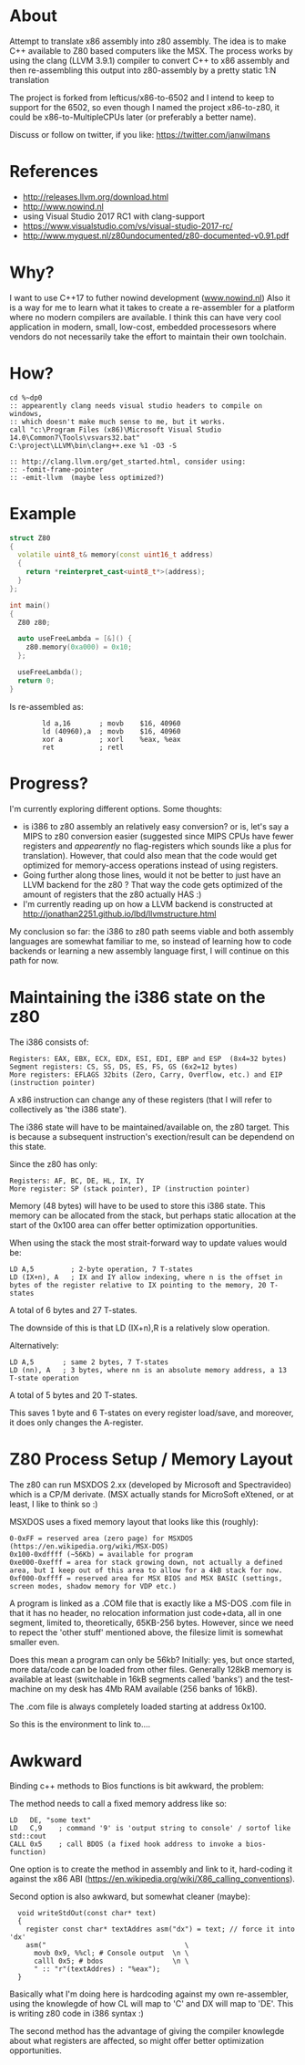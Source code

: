# About

Attempt to translate x86 assembly into z80 assembly. The idea is to make C++ available to Z80 based computers like the MSX.
The process works by using the clang (LLVM 3.9.1) compiler to convert C++ to x86 assembly and then re-assembling this output into z80-assembly by a pretty static 1:N translation

The project is forked from lefticus/x86-to-6502 and I intend to keep to support for the 6502, so even though I named the project x86-to-z80, it could be x86-to-MultipleCPUs later (or preferably a better name).

Discuss or follow on twitter, if you like:
<https://twitter.com/janwilmans>

# References

- <http://releases.llvm.org/download.html>
- <http://www.nowind.nl>
- using Visual Studio 2017 RC1 with clang-support
- <https://www.visualstudio.com/vs/visual-studio-2017-rc/>
- <http://www.myquest.nl/z80undocumented/z80-documented-v0.91.pdf>

# Why?

I want to use C++17 to futher nowind development (www.nowind.nl)
Also it is a way for me to learn what it takes to create a re-assembler for a platform where no modern compilers are available.
I think this can have very cool application in modern, small, low-cost, embedded processesors where vendors do not necessarily take the effort to maintain their own toolchain.

# How?

```batch
cd %~dp0
:: appearently clang needs visual studio headers to compile on windows, 
:: which doesn't make much sense to me, but it works.
call "c:\Program Files (x86)\Microsoft Visual Studio 14.0\Common7\Tools\vsvars32.bat"
C:\project\LLVM\bin\clang++.exe %1 -O3 -S

:: http://clang.llvm.org/get_started.html, consider using:
:: -fomit-frame-pointer
:: -emit-llvm  (maybe less optimized?)
```

# Example

```cpp
struct Z80
{
  volatile uint8_t& memory(const uint16_t address)
  {
    return *reinterpret_cast<uint8_t*>(address);
  }
};

int main()
{
  Z80 z80;

  auto useFreeLambda = [&]() {
    z80.memory(0xa000) = 0x10;
  };

  useFreeLambda();
  return 0;
}
```

Is re-assembled as:
```assembly
        ld a,16       ; movb    $16, 40960
        ld (40960),a  ; movb    $16, 40960
        xor a         ; xorl    %eax, %eax
        ret           ; retl
```        

# Progress?

I'm currently exploring different options. Some thoughts:

- is i386 to z80 assembly an relatively easy conversion? or is, let's say a MIPS to z80 conversion easier (suggested since MIPS CPUs have fewer registers and _appearently_ no flag-registers which sounds like a plus for translation). However, that could also mean that the code would get optimized for memory-access operations instead of using registers. 
- Going further along those lines, would it not be better to just have an LLVM backend for the z80 ? That way the code gets optimized of the amount of registers that the z80 actually HAS :)
- I'm currently reading up on how a LLVM backend is constructed at http://jonathan2251.github.io/lbd/llvmstructure.html

My conclusion so far: the i386 to z80 path seems viable and both assembly languages are somewhat familiar to me, so instead of learning how to code backends or learning a new assembly language first, I will continue on this path for now.

# Maintaining the i386 state on the z80

The i386 consists of:

```
Registers: EAX, EBX, ECX, EDX, ESI, EDI, EBP and ESP  (8x4=32 bytes)
Segment registers: CS, SS, DS, ES, FS, GS (6x2=12 bytes) 
More registers: EFLAGS 32bits (Zero, Carry, Overflow, etc.) and EIP (instruction pointer)
```
A x86 instruction can change any of these registers (that I will refer to collectively as 'the i386 state').

The i386 state will have to be maintained/available on, the z80 target. This is because a subsequent instruction's exection/result can be dependend on this state.

Since the z80 has only:
```
Registers: AF, BC, DE, HL, IX, IY
More register: SP (stack pointer), IP (instruction pointer) 
```
Memory (48 bytes) will have to be used to store this i386 state.
This memory can be allocated from the stack, but perhaps static allocation at the start of the 0x100 area can offer better optimization opportunities.

When using the stack the most strait-forward way to update values would be:
```
LD A,5         ; 2-byte operation, 7 T-states
LD (IX+n), A   ; IX and IY allow indexing, where n is the offset in bytes of the register relative to IX pointing to the memory, 20 T-states
```
A total of 6 bytes and 27 T-states.

The downside of this is that LD (IX+n),R is a relatively slow operation.

Alternatively:
```
LD A,5       ; same 2 bytes, 7 T-states  
LD (nn), A   ; 3 bytes, where nn is an absolute memory address, a 13 T-state operation
```
A total of 5 bytes and 20 T-states.

This saves 1 byte and 6 T-states on every register load/save, and moreover, it does only changes the A-register.

# Z80 Process Setup / Memory Layout

The z80 can run MSXDOS 2.xx (developed by Microsoft and Spectravideo) which is a CP/M derivate.
(MSX actually stands for MicroSoft eXtened, or at least, I like to think so :)

MSXDOS uses a fixed memory layout that looks like this (roughly):
```
0-0xFF = reserved area (zero page) for MSXDOS (https://en.wikipedia.org/wiki/MSX-DOS)
0x100-0xdffff (~56Kb) = available for program
0xe000-0xefff = area for stack growing down, not actually a defined area, but I keep out of this area to allow for a 4kB stack for now.
0xf000-0xffff = reserved area for MSX BIOS and MSX BASIC (settings, screen modes, shadow memory for VDP etc.)
```
A program is linked as a .COM file that is exactly like a MS-DOS .com file in that it has no header, no relocation information just code+data, all in one segment, limited to, theoretically, 65KB-256 bytes. However, since we need to repect the 'other stuff' mentioned above, the filesize limit is somewhat smaller even.

Does this mean a program can only be 56kb? Initially: yes, but once started, more data/code can be loaded from other files. Generally 128kB memory is available at least (switchable in 16kB segments called 'banks') and the test-machine on my desk has 4Mb RAM available (256 banks of 16kB).

The .com file is always completely loaded starting at address 0x100.

So this is the environment to link to....

# Awkward

Binding c++ methods to Bios functions is bit awkward, the problem:

The method needs to call a fixed memory address like so:

```
LD   DE, "some text"
LD   C,9    ; command '9' is 'output string to console' / sortof like std::cout 
CALL 0x5    ; call BDOS (a fixed hook address to invoke a bios-function)
```

One option is to create the method in assembly and link to it, hard-coding it against the x86 ABI (https://en.wikipedia.org/wiki/X86_calling_conventions).

Second option is also awkward, but somewhat cleaner (maybe):

```
  void writeStdOut(const char* text)
  {
    register const char* textAddres asm("dx") = text; // force it into 'dx'
    asm("                                  \
      movb 0x9, %%cl; # Console output  \n \
      calll 0x5; # bdos                 \n \
      " :: "r"(textAddres) : "%eax");
  }
```

Basically what I'm doing here is hardcoding against my own re-assembler, using the knowlegde of how CL will map to 'C' and DX will map to 'DE'. This is writing z80 code in i386 syntax :)

The second method has the advantage of giving the compiler knowlegde about what registers are affected, so might offer better optimization opportunities.

